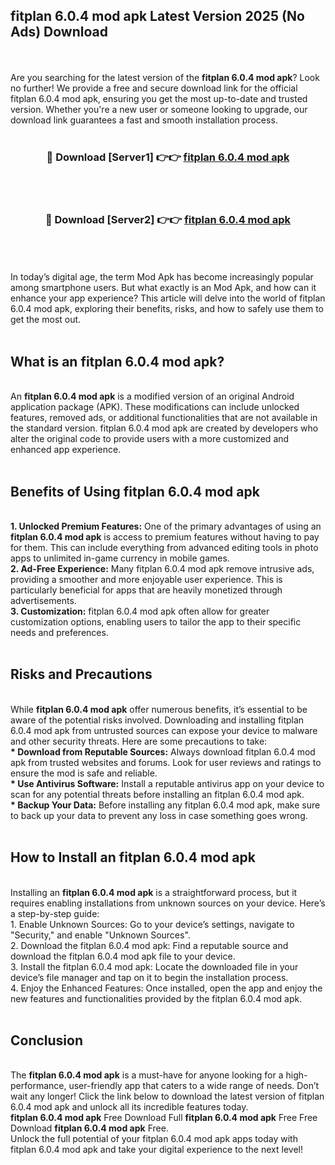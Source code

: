 ## fitplan 6.0.4 mod apk Latest Version 2025 (No Ads) Download
<br><br>
Are you searching for the latest version of the <strong>fitplan 6.0.4 mod apk</strong>? Look no further! We provide a free and secure download link for the official fitplan 6.0.4 mod apk, ensuring you get the most up-to-date and trusted version. Whether you're a new user or someone looking to upgrade, our download link guarantees a fast and smooth installation process.
<br>
<br>
<div align="center">
<h3>🔴 Download [Server1] 👉👉 <a href="https://modyolo.store/fitplan_6.0.4_mod_apk">fitplan 6.0.4 mod apk</a></h3><br>
<br>
<h3>🔴 Download [Server2] 👉👉 <a href="https://modyolo.store/fitplan_6.0.4_mod_apk">fitplan 6.0.4 mod apk</a></h3><br>
</div>
<br>
<br>
In today’s digital age, the term Mod Apk has become increasingly popular among smartphone users. But what exactly is an Mod Apk, and how can it enhance your app experience? This article will delve into the world of fitplan 6.0.4 mod apk, exploring their benefits, risks, and how to safely use them to get the most out.
<br>
<br>
<h2>What is an fitplan 6.0.4 mod apk?</h2>
<br>
An <strong>fitplan 6.0.4 mod apk</strong> is a modified version of an original Android application package (APK). These modifications can include unlocked features, removed ads, or additional functionalities that are not available in the standard version. fitplan 6.0.4 mod apk are created by developers who alter the original code to provide users with a more customized and enhanced app experience.
<br>
<br>
<h2>Benefits of Using fitplan 6.0.4 mod apk</h2>
<br>
<strong> 1. Unlocked Premium Features:</strong> One of the primary advantages of using an <strong>fitplan 6.0.4 mod apk</strong> is access to premium features without having to pay for them. This can include everything from advanced editing tools in photo apps to unlimited in-game currency in mobile games.
<br>
<strong> 2. Ad-Free Experience:</strong> Many fitplan 6.0.4 mod apk remove intrusive ads, providing a smoother and more enjoyable user experience. This is particularly beneficial for apps that are heavily monetized through advertisements.
<br>
<strong> 3. Customization:</strong> fitplan 6.0.4 mod apk often allow for greater customization options, enabling users to tailor the app to their specific needs and preferences.
<br>
<br>
<h2>Risks and Precautions</h2>
<br>
While <strong>fitplan 6.0.4 mod apk</strong> offer numerous benefits, it’s essential to be aware of the potential risks involved. Downloading and installing fitplan 6.0.4 mod apk from untrusted sources can expose your device to malware and other security threats. Here are some precautions to take:
<br>
<strong> * Download from Reputable Sources:</strong> Always download fitplan 6.0.4 mod apk from trusted websites and forums. Look for user reviews and ratings to ensure the mod is safe and reliable.
<br>
<strong> * Use Antivirus Software:</strong> Install a reputable antivirus app on your device to scan for any potential threats before installing an fitplan 6.0.4 mod apk.
<br>
<strong> * Backup Your Data:</strong> Before installing any fitplan 6.0.4 mod apk, make sure to back up your data to prevent any loss in case something goes wrong.
<br>
<br>
<h2>How to Install an fitplan 6.0.4 mod apk</h2>
<br>
Installing an <strong>fitplan 6.0.4 mod apk</strong> is a straightforward process, but it requires enabling installations from unknown sources on your device. Here’s a step-by-step guide:
<br>
 1. Enable Unknown Sources: Go to your device’s settings, navigate to "Security," and enable "Unknown Sources".
<br>
 2. Download the fitplan 6.0.4 mod apk: Find a reputable source and download the fitplan 6.0.4 mod apk file to your device.
<br>
 3. Install the fitplan 6.0.4 mod apk: Locate the downloaded file in your device’s file manager and tap on it to begin the installation process.
<br>
 4. Enjoy the Enhanced Features: Once installed, open the app and enjoy the new features and functionalities provided by the fitplan 6.0.4 mod apk.
<br>
<br>
<h2><strong>Conclusion</strong></h2>
<br>
The <strong>fitplan 6.0.4 mod apk</strong> is a must-have for anyone looking for a high-performance, user-friendly app that caters to a wide range of needs. Don’t wait any longer! Click the link below to download the latest version of fitplan 6.0.4 mod apk and unlock all its incredible features today.
<br>
<strong>fitplan 6.0.4 mod apk</strong> Free Download Full <strong>fitplan 6.0.4 mod apk</strong> Free Free Download <strong>fitplan 6.0.4 mod apk</strong> Free.
<br>
Unlock the full potential of your fitplan 6.0.4 mod apk apps today with fitplan 6.0.4 mod apk and take your digital experience to the next level!

